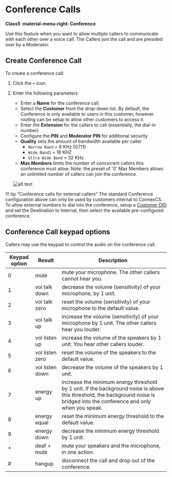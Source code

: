 # Conference Calls
**Class5 :material-menu-right: Conference**

Use this feature when you want to allow multiple callers to communicate with each other over a voice call. The Callers join the call and are presided over by a Moderator. 

## Create Conference Call
To create a conference call:

1. Click the `+` icon.
2. Enter the following parameters

    * Enter a **Name** for the conference call.
    * Select the **Customer** from the drop-down list. By default, the Conference is only available to users in this customer, however routing can be setup to allow other customers to access it.
    * Enter the **Extension** for the callers to call (essentially, the dial-in number)
    * Configure the **PIN** and **Moderator PIN** for additional security 
    * **Quality** sets the amount of bandwidth available per caller
        * `Narrow Band` = 8 KHz (G711)
        * `Wide Band1` = 16 KHZ
        * `Ultra Wide Band` = 32 KHz
    * **Max Members** limits the number of concurrent callers this conference must allow. Note: the preset of '0' Max Members allows an unlimited number of callers can join the conference. 

    ![alt text][conference]

!!! tip "Conference calls for external callers"
    The standard Conference configuration above can only be used by customers internal to ConnexCS. To allow external numbers to dial into the conference, setup a [Customer DID](https://docs.connexcs.com/customer/did/#configure-did) and set the Destination to Internal, then select the available pre-configured conference. 

## Conference Call keypad options
Callers may use the keypad to control the audio on the conference call. 

|Keypad option|Result|Description|
|-------|------|------|
|0|mute|mute your microphone. The other callers cannot hear you.|
|1|vol talk down|decrease the volume (sensitivity) of your microphone, by 1 unit.|
|2|vol talk zero|reset the volume (sensitivity) of your microphone to the default value.|
|3|vol talk up|increase the volume (sensitivity) of your microphone by 1 unit. The other callers hear you louder.|
|4|vol listen up|increase the volume of the speakers by 1 unit. You hear other callers louder.|
|5|vol listen zero|reset the volume of the speakers to the default value.|
|6|vol listen down|decrease the volume of the speakers by 1 unit.|
|7|energy up|increase the minimum energy threshold by 1 unit. If the background noise is above this threshold, the background noise is bridged into the conference and only when you speak.|
|8|energy equal|reset the minimum energy threshold to the default value.|
|9|energy down|decrease the minimum energy threshold by 1 unit.|
|\*|deaf + mute|mute your speakers and the microphone, in one action.|
|#|hangup|disconnect the call and drop out of the conference.|
 
    

[conference]: /class5/img/conference.png "Add Conference"

